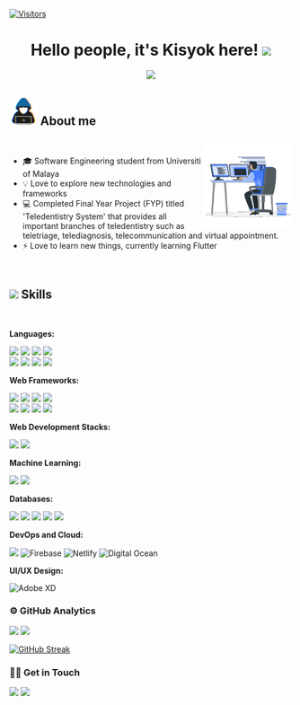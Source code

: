 [![Visitors](https://api.visitorbadge.io/api/visitors?path=https%3A%2F%2Fgithub.com%2Fkisyok&label=Total%20profile%20visits&countColor=%23263759)](https://visitorbadge.io/status?path=https%3A%2F%2Fgithub.com%2Fkisyok)

<h1 align="center"><b>Hello people, it's Kisyok here! </b><img src="https://media.giphy.com/media/hvRJCLFzcasrR4ia7z/giphy.gif" width="35"></h1>
<p align="center">
  <a href="https://github.com/DenverCoder1/readme-typing-svg"><img src="https://readme-typing-svg.herokuapp.com?font=Time+New+Roman&color=cyan&size=25&center=true&vCenter=true&width=600&height=100&lines=Software+Engineer;Full-Stack+Developer;A+thirsty+learner"></a>
</p>

## <picture><img src = "https://github.com/0xAbdulKhalid/0xAbdulKhalid/raw/main/assets/mdImages/about_me.gif" width = 50px></picture> **About me**

<picture> <img align="right" src="https://github.com/0xAbdulKhalid/0xAbdulKhalid/raw/main/assets/mdImages/Right_Side.gif" width = 160px></picture>

<br>

- 🎓 Software Engineering student from Universiti of Malaya 
- 💡 Love to explore new technologies and frameworks
- 💻 Completed Final Year Project (FYP) titled 'Teledentistry System' that provides all important branches 
      of teledentistry such as teletriage, telediagnosis, telecommunication and virtual appointment.
- ⚡ Love to learn new things, currently learning Flutter

<br> 

## <img src="https://media2.giphy.com/media/QssGEmpkyEOhBCb7e1/giphy.gif?cid=ecf05e47a0n3gi1bfqntqmob8g9aid1oyj2wr3ds3mg700bl&rid=giphy.gif" width ="25"><b> Skills</b>
<br>

**Languages:**
<p>
<img src="https://img.shields.io/badge/Python-3776AB?style=for-the-badge&logo=python&logoColor=white">
<img src="https://img.shields.io/badge/JavaScript-323330?style=for-the-badge&logo=javascript&logoColor=F7DF1E">
<img src="https://img.shields.io/badge/HTML5-E34F26?style=for-the-badge&logo=html5&logoColor=white">
<img src="https://img.shields.io/badge/CSS3-1572B6?style=for-the-badge&logo=css3&logoColor=white"><br>
<img src="https://img.shields.io/badge/Matlab-00599C?style=for-the-badge&logoColor=white">
<img src="https://img.shields.io/badge/Java-ED8B00?style=for-the-badge&logo=java&logoColor=white">
<img src="https://img.shields.io/badge/PHP-777BB4?style=for-the-badge&logo=php&logoColor=white">
<img src="https://img.shields.io/badge/json-5E5C5C?style=for-the-badge&logo=json&logoColor=white">
</p>

**Web Frameworks:**
<p>
<img src="https://img.shields.io/badge/Vue.js-35495E?style=for-the-badge&logo=vue.js&logoColor=4FC08D">
<img src="https://img.shields.io/badge/Node.js-43853D?style=for-the-badge&logo=node.js&logoColor=white">
<img src="https://img.shields.io/badge/Express.js-404D59?style=for-the-badge">
<img src="https://img.shields.io/badge/Laravel-FF2D20?style=for-the-badge&logo=laravel&logoColor=white"> <br>
<img src="https://img.shields.io/badge/React-20232A?style=for-the-badge&logo=react&logoColor=61DAFB">
<img src="https://img.shields.io/badge/Bootstrap-563D7C?style=for-the-badge&logo=bootstrap&logoColor=white">
<img src="https://img.shields.io/badge/Wordpress-21759B?style=for-the-badge&logo=wordpress&logoColor=white">
<img src="https://img.shields.io/badge/spring-%236DB33F.svg?style=for-the-badge&logo=spring&logoColor=white">
</p>

**Web Development Stacks:**
<p>
<img src="https://img.shields.io/badge/MEVN-35495E?style=for-the-badge">
<img src="https://img.shields.io/badge/MERN-43853D?style=for-the-badge">
</p>

**Machine Learning:**
<p>
<img src="https://img.shields.io/badge/Multilabel Classification-FF6F00?style=for-the-badge">
<img src="https://img.shields.io/badge/Image Processing-F7931E?style=for-the-badge">
</p>

**Databases:**
<p>
<img src="https://img.shields.io/badge/MySQL-00000F?style=for-the-badge&logo=mysql&logoColor=white">
<img src="https://img.shields.io/badge/SQLite-07405E?style=for-the-badge&logo=sqlite&logoColor=white">
<img src="https://img.shields.io/badge/MongoDB-4EA94B?style=for-the-badge&logo=mongodb&logoColor=white">
<img src="https://img.shields.io/badge/Oracle-F80000?style=for-the-badge&logo=oracle&logoColor=white">
<img src="https://img.shields.io/badge/Firebase-039BE5?style=for-the-badge&logo=Firebase&logoColor=white">
</p>

**DevOps and Cloud:**
<p>
<img src="https://img.shields.io/badge/Heroku-430098?style=for-the-badge&logo=heroku&logoColor=white">
<img alt="Firebase" src="https://img.shields.io/badge/firebase%20-%23039BE5.svg?&style=for-the-badge&logo=firebase"/>
<img alt="Netlify" src="https://img.shields.io/badge/Netlify-00C7B7?style=for-the-badge&logo=netlify&logoColor=white"/>
<img alt="Digital Ocean" src="https://img.shields.io/badge/DigitalOcean-%230167ff.svg?style=for-the-badge&logo=digitalOcean&logoColor=white"/>
</p>

**UI/UX Design:**
<p>
<img alt="Adobe XD" src="https://img.shields.io/badge/Figma-F24E1E?style=for-the-badge&logo=figma&logoColor=white"/>
</p>

### ⚙️ GitHub Analytics

<p>
<img src="https://github-readme-stats.vercel.app/api?username=kisyok&show_icons=true&theme=react">
<img src="https://github-readme-stats.vercel.app/api/top-langs/?username=kisyok&layout=compact&theme=react&langs_count=8">
</p>

[![GitHub Streak](http://github-readme-streak-stats.herokuapp.com?user=kisyok&theme=dark)](https://git.io/streak-stats)

### 🤝🏻 Get in Touch

<p>
<a href="https://linkedin.com/in/kisyokindran"><img src="https://img.shields.io/badge/LinkedIn-0077B5?style=for-the-badge&logo=linkedin&logoColor=white"></a>
<a href="mailto:kisoindran@gmail.com"><img src="https://img.shields.io/badge/Gmail-D14836?style=for-the-badge&logo=gmail&logoColor=white"></a>
</p>
